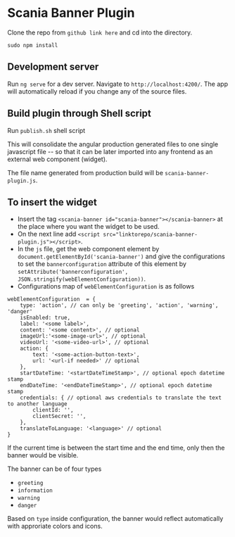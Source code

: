 # Scania Banner Plugin

Clone the repo from `github link here` and cd into the directory.

`sudo npm install`

## Development server

Run `ng serve` for a dev server. Navigate to `http://localhost:4200/`. The app will automatically reload if you change any of the source files.

  

## Build plugin through Shell script

Run `publish.sh` shell script

This will consolidate the angular production generated files to one single javascript file -- so that it can be later imported into any frontend as an external web component (widget).

The file name generated from production build will be `scania-banner-plugin.js`.

## To insert the widget  

- Insert the tag `<scania-banner id="scania-banner"></scania-banner>` at the place where you want the widget to be used.
- On the next line add `<script src="linktorepo/scania-banner-plugin.js"></script>`.
- In the `js` file, get the web component element by `document.getElementById('scania-banner')` and give the configurations to set the `bannerconfiguration` attribute of this element by `setAttribute('bannerconfiguration', JSON.stringify(webElementConfiguration))`. 
- Configurations map of `webElementConfiguration` is as follows

```
webElementConfiguration  = {
	type: 'action', // can only be 'greeting', 'action', 'warning', 'danger'
	isEnabled: true,
	label: '<some label>',
	content: '<some content>', // optional
	imageUrl:'<some-image-url>', // optional
	videoUrl: '<some-video-url>', // optional
	action: {
		text: '<some-action-button-text>',
		url: '<url-if needed>' // optional
	},
	startDateTime: '<startDateTimeStamp>', // optional epoch datetime stamp
	endDateTime: '<endDateTimeStamp>', // optional epoch datetime stamp
	credentials: { // optional aws credentials to translate the text to another language 
		clientId: '',
		clientSecret: '',
	},
	translateToLanguage: '<language>' // optional
}
```


If the current time is between the start time and the end time, only then the banner would be visible. 

The banner can be of four types
- `greeting`
- `information`
- `warning`
- `danger`

Based on `type` inside configuration, the banner would reflect automatically with approriate colors and icons. 